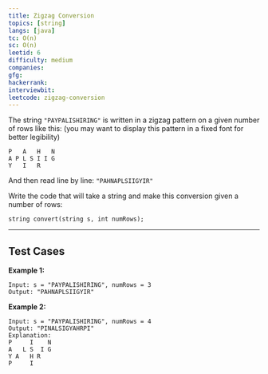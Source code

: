 ```yaml
---
title: Zigzag Conversion
topics: [string]
langs: [java]
tc: O(n)
sc: O(n)
leetid: 6
difficulty: medium
companies: 
gfg: 
hackerrank: 
interviewbit: 
leetcode: zigzag-conversion
---
```


The string `"PAYPALISHIRING"` is written in a zigzag pattern on a given number of rows like this: (you may want to display this pattern in a fixed font for better legibility)
```
P   A   H   N
A P L S I I G
Y   I   R
```

And then read line by line: `"PAHNAPLSIIGYIR"`

Write the code that will take a string and make this conversion given a number of rows:
```
string convert(string s, int numRows);
```

---

## Test Cases

**Example 1:** 
```
Input: s = "PAYPALISHIRING", numRows = 3
Output: "PAHNAPLSIIGYIR"
```

**Example 2:** 
```
Input: s = "PAYPALISHIRING", numRows = 4
Output: "PINALSIGYAHRPI"
Explanation:
P     I    N
A   L S  I G
Y A   H R
P     I
```